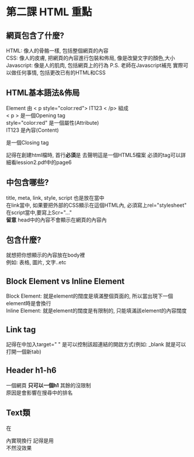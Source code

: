 # 第二課 HTML 重點

## 網頁包含了什麼?
  HTML: 像人的骨骼一樣, 包括整個網頁的內容  
  CSS: 像人的皮膚, 把網頁的內容進行包裝和佈局, 像是改變文字的顏色,大小  
  Javascript: 像是人的肌肉, 包括網頁上的行為 P.S. 老師在Javascript補充 實際可以做任何事情, 包括更改已有的HTML和CSS

## HTML基本語法&佈局
Element 由 < p style="color:red"> IT123 < /p> 組成  
  < p > 是一個Opening tag  
  style="color:red" 是一個屬性(Attribute)  
  IT123 是內容(Content)  
  </p> 是一個Closing tag  
    
   記得在創建html檔時, 首行**必須**是<!DOCTYPE html> 去聲明這是一個HTML5檔案
   必須的tag可以詳細看lession2.pdf中的page6
   
## <head>中包含哪些?
  title, meta, link, style, script 也是放在<head>當中  
  在link當中, 如果要把外部的CSS顯示在這個HTML內, 必須寫上rel="stylesheet"  
  在script當中,要寫上Scr="..."  
  **留意** head中的內容不會顯示在網頁的內容內
  
## <body> 包含什麼?
  就想把你想顯示的內容放在body裡  
  例如: 表格, 圖片, 文字..etc
  
## Block Element vs Inline Element
  Block Element: 就是element的闊度是填滿整個頁面的, 所以當出現下一個element時是會換行  
  Inline Element: 就是element的闊度是有限制的, 只能填滿該element的內容闊度
  
## Link tag
  記得在<a>中加入target=" " 是可以控制該超連結的開啟方式(例如: _blank 就是可以打開一個新tab)
  
## Header h1-h6
  一個網頁 **只可以一個h1** 其餘的沒限制  
 原因是會影響在搜尋中的排名
  
## Text類
  在<p>內實現換行 記得是用<br> 不然沒效果
